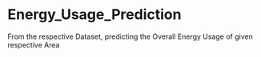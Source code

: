 # Energy_Usage_Prediction
From the respective Dataset, predicting the Overall Energy Usage of given respective Area
